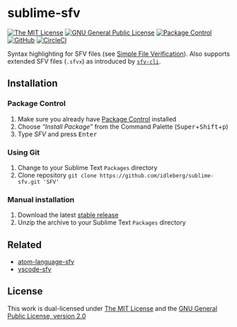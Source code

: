 # sublime-sfv

[![The MIT License](https://flat.badgen.net/badge/license/MIT/orange)](http://opensource.org/licenses/MIT)
[![GNU General Public License](https://flat.badgen.net/badge/license/GPL%20v2/orange)](http://www.gnu.org/licenses/gpl-2.0.html)
[![Package Control](https://packagecontrol.herokuapp.com/downloads/SFV.svg?style=flat-square)](https://packagecontrol.io/packages/SFV)
[![GitHub](https://img.shields.io/github/release/idleberg/sublime-sfv.svg?style=flat-square)](https://github.com/idleberg/sublime-sfv/releases)
[![CircleCI](https://flat.badgen.net/circleci/github/idleberg/sublime-sfv)](https://circleci.com/gh/idleberg/sublime-sfv/)

Syntax highlighting for SFV files (see [Simple File Verification](https://www.wikiwand.com/en/Simple_file_verification)). Also supports extended SFV files (`.sfvx`) as introduced by [`sfv-cli`](https://www.npmjs.com/package/sfv-cli).

## Installation

### Package Control

1. Make sure you already have [Package Control](https://packagecontrol.io/) installed
2. Choose *“Install Package”* from the Command Palette (<kbd>Super</kbd>+<kbd>Shift</kbd>+<kbd>p</kbd>)
3. Type *SFV* and press <kbd>Enter</kbd>

### Using Git

1. Change to your Sublime Text `Packages` directory
2. Clone repository `git clone https://github.com/idleberg/sublime-sfv.git 'SFV'`

### Manual installation

1. Download the latest [stable release](https://github.com/idleberg/sublime-sfv/releases)
2. Unzip the archive to your Sublime Text `Packages` directory

## Related

- [atom-language-sfv](https://github.com/idleberg/atom-language-sfv)
- [vscode-sfv](https://marketplace.visualstudio.com/items?itemName=idleberg.sfv)

## License

This work is dual-licensed under [The MIT License](https://opensource.org/licenses/MIT) and the [GNU General Public License, version 2.0](https://opensource.org/licenses/GPL-2.0)
